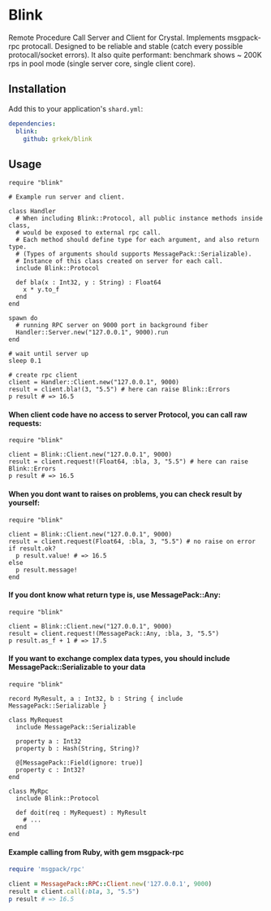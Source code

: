 # Blink

Remote Procedure Call Server and Client for Crystal. Implements msgpack-rpc protocall. Designed to be reliable and stable (catch every possible protocall/socket errors). It also quite performant: benchmark shows ~ 200K rps in pool mode (single server core, single client core).

## Installation

Add this to your application's `shard.yml`:

```yaml
dependencies:
  blink:
    github: grkek/blink
```

## Usage

```crystal
require "blink"

# Example run server and client.

class Handler
  # When including Blink::Protocol, all public instance methods inside class,
  # would be exposed to external rpc call.
  # Each method should define type for each argument, and also return type.
  # (Types of arguments should supports MessagePack::Serializable).
  # Instance of this class created on server for each call.
  include Blink::Protocol

  def bla(x : Int32, y : String) : Float64
    x * y.to_f
  end
end

spawn do
  # running RPC server on 9000 port in background fiber
  Handler::Server.new("127.0.0.1", 9000).run
end

# wait until server up
sleep 0.1

# create rpc client
client = Handler::Client.new("127.0.0.1", 9000)
result = client.bla!(3, "5.5") # here can raise Blink::Errors
p result # => 16.5
```

#### When client code have no access to server Protocol, you can call raw requests:
```crystal
require "blink"

client = Blink::Client.new("127.0.0.1", 9000)
result = client.request!(Float64, :bla, 3, "5.5") # here can raise Blink::Errors
p result # => 16.5
```

#### When you dont want to raises on problems, you can check result by yourself:
```crystal
require "blink"

client = Blink::Client.new("127.0.0.1", 9000)
result = client.request(Float64, :bla, 3, "5.5") # no raise on error
if result.ok?
  p result.value! # => 16.5
else
  p result.message!
end
```

#### If you dont know what return type is, use MessagePack::Any:
```crystal
require "blink"

client = Blink::Client.new("127.0.0.1", 9000)
result = client.request!(MessagePack::Any, :bla, 3, "5.5")
p result.as_f + 1 # => 17.5
```

#### If you want to exchange complex data types, you should include MessagePack::Serializable to your data
```crystal
require "blink"

record MyResult, a : Int32, b : String { include MessagePack::Serializable }

class MyRequest
  include MessagePack::Serializable

  property a : Int32
  property b : Hash(String, String)?

  @[MessagePack::Field(ignore: true)]
  property c : Int32?
end

class MyRpc 
  include Blink::Protocol

  def doit(req : MyRequest) : MyResult
    # ...
  end
end
```

#### Example calling from Ruby, with gem msgpack-rpc
```ruby
require 'msgpack/rpc'

client = MessagePack::RPC::Client.new('127.0.0.1', 9000)
result = client.call(:bla, 3, "5.5")
p result # => 16.5
```

